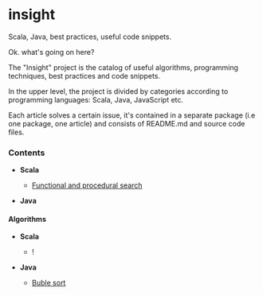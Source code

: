 # insight
Scala, Java, best practices, useful code snippets.

Ok. what's going on here?

The "Insight" project is the catalog of useful algorithms, programming techniques, best practices and code snippets.

In the upper level, the project is divided by categories according to programming languages: Scala, Java, JavaScript etc. 

Each article solves a certain issue, it's contained in a separate package (i.e one package, one article) and consists of README.md and source code files.

### Contents

* **Scala**
    * [Functional and procedural search](scala/src/main/scala/bynull/functional/search)

* **Java**


#### Algorithms
* **Scala**
    * ! 

* **Java**
    * [Buble sort](java/src/main/java/bynull/algorithms/sort/buble)